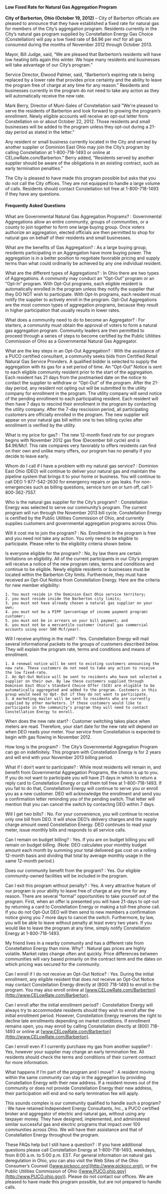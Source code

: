 #### Low Fixed Rate for Natural Gas Aggregation Program

**City of Barberton, Ohio (October 19, 2012)** – City of Barberton officials are pleased to announce that they have established a fixed rate for natural gas for members of the City’s aggregation program. Residents currently in the City’s natural gas program supplied by Constellation Energy Gas Choice (Constellation) will pay a low fixed rate of $4.96 per mcf for all gas consumed during the months of November 2012 through October 2013.

Mayor, Bill Judge, said, “We are pleased that Barberton’s residents will have low heating bills again this winter. We hope many residents and businesses will take advantage of our City’s program.”

Service Director, Elwood Palmer, said, "Barberton’s expiring rate is being replaced by a lower rate that provides price certainty and the ability to leave the program free of charge at any time for any reason.” Residents and businesses currently in the program do not need to take any action as they will automatically receive the new rate.

Mark Berry, Director of Muni-Sales of Constellation said "We're pleased to serve the residents of Barberton and look forward to growing the program’s enrollment. Newly eligible accounts will receive an opt-out letter from Constellation on or about October 22, 2012. Those residents and small businesses will be added to the program unless they opt-out during a 21-day period as stated in the letter.”

Any resident or small business currently located in the City and served by another supplier or Dominion East Ohio may join the City’s program by calling Constellation at 1-800-718-1493 or online at CELowRate.com/Barberton.” Berry added, “Residents served by another supplier should be aware of the obligations in an existing contract, such as early termination penalties.”

The City is pleased to have made this program possible but asks that you do not call the City offices. They are not equipped to handle a large volume of calls. Residents should contact Constellation toll free at 1-800-718-1493 if they have any questions.


#### Frequently Asked Questions

What are Governmental Natural Gas Aggregation Programs?
: Governmental Aggregations allow an entire community, groups of communities, or a county to join together to form one large buying group. Once voters authorize an aggregation, elected officials are then permitted to shop for natural gas on behalf of their residents and small businesses.

What are the benefits of Gas Aggregation?
: As a large buying group, residents participating in an Aggregation have more buying power. The aggregation is in a better position to negotiate favorable pricing and supply terms than what could ordinarily be achieved by any one individual resident.

What are the different types of Aggregations?
: In Ohio there are two types of Aggregations. A community may conduct an “Opt-Out” program or an “Opt-In” program. With Opt-Out programs, each eligible resident is automatically enrolled in the program unless they notify the supplier that they DO NOT wish to participate. With Opt-In programs, each resident must notify the supplier to actively enroll in the program. Opt-Out Aggregations are the most common types of aggregation programs, because they result in higher participation that usually results in lower rates.

What does a community need to do to become an Aggregator?
: For starters, a community must obtain the approval of voters to form a natural gas aggregation program. Community leaders are then permitted to proceed through a series of steps to become certified by the Public Utilities Commission of Ohio as a Governmental Natural Gas Aggregator.

What are the key steps in an Opt-Out Aggregation?
: With the assistance of a PUCO certified consultant, a community seeks bids from Certified Retail Natural Gas Service Providers. A qualified bidder is selected to supply the aggregation with its gas for a set period of time. An “Opt-Out” Notice is sent to each eligible community resident prior to the start of the aggregation. Each resident has 21 days from the postmarked date on the notice to contact the supplier to withdraw or “Opt-Out” of the program. After the 21-day period, any resident not opting out will be submitted to the utility company for enrollment in the program. The utility company will send notice of the pending enrollment to each participating resident. Each resident will then have 7 days to rescind their enrollment in the program by contacting the utility company. After the 7-day rescission period, all participating customers are officially enrolled in the program. The new supplier will appear on your natural gas bill within one to two billing cycles after enrollment is verified by the utility.

What is my price for gas?
: The new 12-month fixed rate for our program begins with November 2012 gas flow (December bill cycle) and is $4.96/Mcf. This rate compares very favorably to offers residents can find on their own and unlike many offers, our program has no penalty if you decide to leave early.

Whom do I call if I have a problem with my natural gas service?
: Dominion East Ohio (DEO) will continue to deliver your natural gas and maintain the pipeline system that brings it to your home or business. You will continue to call DEO 1-877-542-2630 for emergency repairs or gas leaks. For non-emergencies such as billing questions, service turn on or turn off, call 1-800-362-7557.

Who is the natural gas supplier for the City’s program?
: Constellation Energy was selected to serve our community’s program. The current program will run through the November 2013 bill cycle. Constellation Energy is certified by the Public Utilities Commission of Ohio, and currently supplies customers and governmental aggregation programs across Ohio.

Will it cost me to join the program?
: No. Enrollment in the program is free and you need not take any action. You only need to be eligible to participate. Please refer to the eligibility criteria shown below.

Is everyone eligible for the program?
: No, by law there are certain limitations on eligibility. All of the current participants in our City’s program will receive a notice of the new program rates, terms and conditions and continue to be eligible. Newly eligible residents or businesses must be located within the Barberton City limits. Furthermore, they must have received an Opt-Out Notice from Constellation Energy. Here are the criteria for new member eligibility:

	1. You must reside in the Dominion East Ohio service territory;
	2. you must reside inside the Barberton city limits;
	3. you must not have already chosen a natural gas supplier on your own;
	4. you must not be a PIPP (percentage of income payment program) customer;
	5. you must not be in arrears on your bill payment; and
	6. you must not be a mercantile customer (natural gas commercial accounts using over 500 Mcf/year).

Will I receive anything in the mail?
: Yes. Constellation Energy will mail several informational packets to the groups of customers described below. They will explain the program rate, terms and conditions and means of enrollment.

	1. A renewal notice will be sent to existing customers announcing the new rate. These customers do not need to take any action to receive the low fixed-rate.
	2. An Opt-Out Notice will be sent to residents who have not selected a supplier on their own. By law these customers supplied through Dominion East Ohio’s Standard Choice Offer (SCO) are eligible to be automatically aggregated and added to the program. Customers in this group would need to Opt- Out if they do not want to participate.
	3. A marketing mailer will be sent to residents who are currently supplied by other marketers. If these customers would like to participate in the community’s program they will need to contact Constellation Energy to enroll.

When does the new rate start?
: Customer switching takes place when meters are read. Therefore, your start date for the new rate will depend on when DEO reads your meter. Your service from Constellation is expected to begin with gas flowing in November 2012.

How long is the program?
: The City’s Governmental Aggregation Program can go on indefinitely. This program with Constellation Energy is for 2 years and will end with your November 2013 billing period.

What if I don’t want to participate?
: While most residents will remain in, and benefit from Governmental Aggregation Programs, the choice is up to you. If you do not want to participate you will have 21 days in which to return a reply card to Constellation Energy or call them toll free at 1-800-718-1493. If you fail to do that, Constellation Energy will continue to serve you or enroll you as a new customer. DEO will acknowledge the enrollment and send you a confirmation letter reminding you of the pending switch. That letter will mention that you can cancel the switch by contacting DEO within 7 days.

Will I get two bills?
: No. For your convenience, you will continue to receive only one bill from DEO. It will show DEO’s delivery charges and the supply charge amount owed Constellation Energy. DEO continues to read your meter, issue monthly bills and responds to all service calls.

Can I remain on budget billing?
: Yes. If you are on budget billing you will remain on budget billing. (Note: DEO calculates your monthly budget amount each month by summing your total delivered gas cost on a rolling 12-month basis and dividing that total by average monthly usage in the same 12-month period.)

Does our community benefit from the program?
: Yes. Our eligible community-owned facilities will be included in the program.

Can I exit this program without penalty?
: Yes. A very attractive feature of our program is your ability to leave free of charge at any time for any reason. There are several “formal” opportunities to take yourself out of the program. First, when an offer is presented you will have 21-days to opt-out by returning a card to Constellation Energy or making a toll-free phone call. If you do not Opt-Out DEO will then send to new members a confirmation notice giving you 7 more days to cancel the switch. Furthermore, by law, you will be able to leave without penalty at least every two years. If you would like to leave the program at any time, simply notify Constellation Energy at 1-800-718-1493.

My friend lives in a nearby community and has a different rate from Constellation Energy than mine. Why?
: Natural gas prices are highly volatile. Market rates change often and quickly. Price differences between communities will vary based primarily on the contract term and the dates on which pricing was secured for the community.

Can I enroll if I do not receive an Opt-Out Notice?
: Yes. During the initial enrollment, any eligible resident that does not receive an Opt-Out Notice may contact Constellation Energy directly at (800) 718-1493 to enroll in the program. You may also enroll online at [www.CELowRate.com/Barberton](http://www.CELowRate.com/Barberton).

Can I enroll after the initial enrollment period?
: Constellation Energy will always try to accommodate residents should they wish to enroll after the initial enrollment period. However, Constellation Energy reserves the right to decline late enrollments depending on market conditions. If enrollment remains open, you may enroll by calling Constellation directly at (800) 718-1493 or online at [www.CELowRate.com/Barberton](http://www.CELowRate.com/Barberton).

Can I enroll even if I currently purchase my gas from another supplier?
: Yes, however your supplier may charge an early termination fee. All residents should check the terms and conditions of their current contract for more information.

What happens if I’m part of the program and I move?
: A resident moving within the same community can stay in the aggregation by providing Constellation Energy with their new address. If a resident moves out of the community or does not provide Constellation Energy their new address, their participation will end and no early termination fee will apply.

This sounds complex is our community qualified to handle such a program?
: We have retained Independent Energy Consultants, Inc., a PUCO certified broker and aggregator of electric and natural gas, without using any taxpayer money. They have designed, implemented, and administered similar successful gas and electric programs that impact over 100 communities across Ohio. We will have their assistance and that of Constellation Energy throughout the program.

These FAQs help but I still have a question?
: If you have additional questions please call Constellation Energy at 1-800-718-1493, weekdays, from 8:00 a.m. to 5:00 p.m. EST. For general information on natural gas deregulation in Ohio, you can also visit the Web Sites of the Ohio Consumer’s Counsel ([www.pickocc.org](http://www.pickocc.org)), or the Public Utilities Commission of Ohio ([www.PUCO.ohio.gov](http://www.PUCO.ohio.gov)). Please do not contact our offices. We are pleased to have made this program possible, but are not prepared to handle calls.
